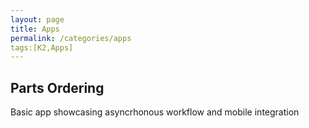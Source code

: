 ```yaml
---
layout: page
title: Apps
permalink: /categories/apps
tags:[K2,Apps]
---
```

## Parts Ordering
Basic app showcasing asyncrhonous workflow and mobile integration

